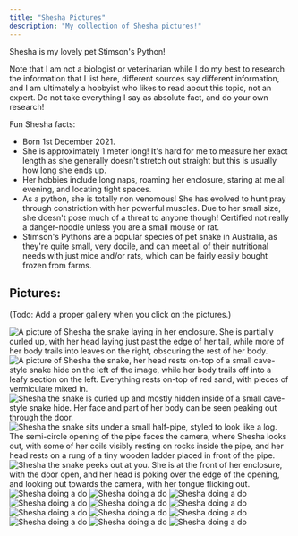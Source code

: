 ```yaml
---
title: "Shesha Pictures"
description: "My collection of Shesha pictures!"
---
```


Shesha is my lovely pet Stimson's Python!

Note that I am not a biologist or veterinarian while I do my best to research the information that I list here, different sources say different information, and I am ultimately a hobbyist who likes to read about this topic, not an expert. Do not take everything I say as absolute fact, and do your own research!

Fun Shesha facts:
- Born 1st December 2021.
- She is approximately 1 meter long! It's hard for me to measure her exact length as she generally doesn't stretch out straight but this is usually how long she ends up.
- Her hobbies include long naps, roaming her enclosure, staring at me all evening, and locating tight spaces.
- As a python, she is totally non venomous! She has evolved to hunt pray through constriction with her powerful muscles. Due to her small size, she doesn't pose much of a threat to anyone though! Certified not really a danger-noodle unless you are a small mouse or rat.
- Stimson's Pythons are a popular species of pet snake in Australia, as they're quite small, very docile, and can meet all of their nutritional needs with just mice and/or rats, which can be fairly easily bought frozen from farms.


## Pictures:

(Todo: Add a proper gallery when you click on the pictures.)

![A picture of Shesha the snake laying in her enclosure. She is partially curled up, with her head laying just past the edge of her tail, while more of her body trails into leaves on the right, obscuring the rest of her body.](/assets/gallery-images/shesha-0.webp)
![A picture of Shesha the snake, her head rests on-top of a small cave-style snake hide on the left of the image, while her body trails off into a leafy section on the left. Everything rests on-top of red sand, with pieces of vermiculate mixed in.](/assets/gallery-images/shesha-1.webp)
![Shesha the snake is curled up and mostly hidden inside of a small cave-style snake hide. Her face and part of her body can be seen peaking out through the door.](/assets/gallery-images/shesha-2.webp)
![Shesha the snake sits under a small half-pipe, styled to look like a log. The semi-circle opening of the pipe faces the camera, where Shesha looks out, with some of her coils visibly resting on rocks inside the pipe, and her head rests on a rung of a tiny wooden ladder placed in front of the pipe.](/assets/gallery-images/shesha-4.webp)
![Shesha the snake peeks out at you. She is at the front of her enclosure, with the door open, and her head is poking over the edge of the opening, and looking out towards the camera, with her tongue flicking out.](/assets/gallery-images/shesha-5.webp)
![Shesha doing a do](/assets/gallery-images/shesha-6.webp)
![Shesha doing a do](/assets/gallery-images/shesha-7.webp)
![Shesha doing a do](/assets/gallery-images/shesha-8.webp)
![Shesha doing a do](/assets/gallery-images/shesha-9.webp)
![Shesha doing a do](/assets/gallery-images/shesha-10.webp)
![Shesha doing a do](/assets/gallery-images/shesha-11.webp)
![Shesha doing a do](/assets/gallery-images/shesha-12.webp)
![Shesha doing a do](/assets/gallery-images/shesha-13.webp)
![Shesha doing a do](/assets/gallery-images/shesha-14.webp)
![Shesha doing a do](/assets/gallery-images/shesha-15.webp)
![Shesha doing a do](/assets/gallery-images/shesha-16.webp)
![Shesha doing a do](/assets/gallery-images/shesha-17.webp)
